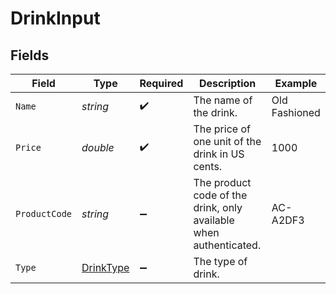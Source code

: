 # DrinkInput


## Fields

| Field                                                             | Type                                                              | Required                                                          | Description                                                       | Example                                                           |
| ----------------------------------------------------------------- | ----------------------------------------------------------------- | ----------------------------------------------------------------- | ----------------------------------------------------------------- | ----------------------------------------------------------------- |
| `Name`                                                            | *string*                                                          | :heavy_check_mark:                                                | The name of the drink.                                            | Old Fashioned                                                     |
| `Price`                                                           | *double*                                                          | :heavy_check_mark:                                                | The price of one unit of the drink in US cents.                   | 1000                                                              |
| `ProductCode`                                                     | *string*                                                          | :heavy_minus_sign:                                                | The product code of the drink, only available when authenticated. | AC-A2DF3                                                          |
| `Type`                                                            | [DrinkType](../../models/shared/DrinkType.md)                     | :heavy_minus_sign:                                                | The type of drink.                                                |                                                                   |